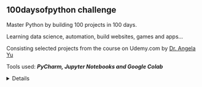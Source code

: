 
<h2> 100daysofpython challenge </h2>



Master Python by building 100 projects in 100 days. 

Learning data science, automation, build websites, games and apps...

Consisting selected projects from the course on Udemy.com by [Dr. Angela Yu](https://www.udemy.com/course/100-days-of-code/)

Tools used: ***PyCharm, Jupyter Notebooks and Google Colab***


<Details id=1>

<!-- 100 days of Python content -->


1. Day1 Band Name Generator 

1. Day2 Create Maps with Folium and Leaflet.js

1. Day3- Day X review python programming 

</Details>

